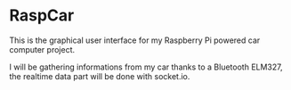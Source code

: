 RaspCar
=======

This is the graphical user interface for my Raspberry Pi powered car computer project.

I will be gathering informations from my car thanks to a Bluetooth ELM327, the realtime data part will be done with socket.io.
